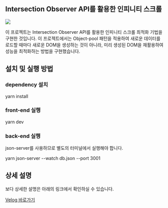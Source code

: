 ## Intersection Observer API를 활용한 인피니티 스크롤

![](https://velog.velcdn.com/images/swj9077/post/94415019-226d-46dd-90c7-8e82a0921219/image.gif)

이 프로젝트는 Intersection Observer API를 활용한 인피니티 스크롤 최적화 기법을 구현한 것입니다. 이 프로젝트에서는 Object-pool 패턴을 적용하여 새로운 데이터를 로드할 때마다 새로운 DOM을 생성하는 것이 아니라, 미리 생성된 DOM을 재활용하여 성능을 최적화하는 방법을 구현했습니다.

## 설치 및 실행 방법

### dependency 설치

yarn install

### front-end 실행

yarn dev

### back-end 실행

json-server를 사용하므로 별도의 터미널에서 실행해야 합니다.

yarn json-server --watch db.json --port 3001

## 상세 설명

보다 상세한 설명은 아래의 링크에서 확인하실 수 있습니다.

[Velog 바로가기](https://velog.io/@swj9077/Intersection-Observer-API%EB%A5%BC-%ED%99%9C%EC%9A%A9%ED%95%9C-Infinite-Scroll-%EC%B5%9C%EC%A0%81%ED%99%94%ED%95%98%EA%B8%B0)

